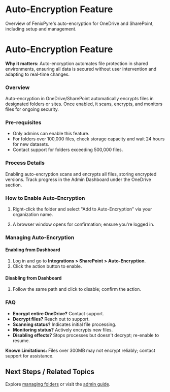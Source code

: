# Auto-Encryption Feature

Overview of FenixPyre's auto-encryption for OneDrive and SharePoint, including setup and management.


# Auto-Encryption Feature

**Why it matters:** Auto-encryption automates file protection in shared environments, ensuring all data is secured without user intervention and adapting to real-time changes.

### Overview
Auto-encryption in OneDrive/SharePoint automatically encrypts files in designated folders or sites. Once enabled, it scans, encrypts, and monitors files for ongoing security.

### Pre-requisites
- Only admins can enable this feature.
- For folders over 100,000 files, check storage capacity and wait 24 hours for new datasets.
- Contact support for folders exceeding 500,000 files.

### Process Details
Enabling auto-encryption scans and encrypts all files, storing encrypted versions. Track progress in the Admin Dashboard under the OneDrive section.

### How to Enable Auto-Encryption
1. Right-click the folder and select "Add to Auto-Encryption" via your organization name.

<!-- IMG: ./media/07-features/auto-encryption/image.png | Alt: Right-click menu for auto-encryption -->

2. A browser window opens for confirmation; ensure you're logged in.

<!-- IMG: ./media/07-features/auto-encryption/screenshot.png | Alt: Auto-encryption confirmation window -->

### Managing Auto-Encryption
#### Enabling from Dashboard
1. Log in and go to **Integrations > SharePoint > Auto-Encryption**.
2. Click the action button to enable.

<!-- IMG: ./media/07-features/auto-encryption/enable-dashboard.png | Alt: Dashboard enable button -->

#### Disabling from Dashboard
1. Follow the same path and click to disable; confirm the action.

<!-- IMG: ./media/07-features/auto-encryption/disable-dashboard.png | Alt: Dashboard disable warning -->

### FAQ
- **Encrypt entire OneDrive?** Contact support.
- **Decrypt files?** Reach out to support.
- **Scanning status?** Indicates initial file processing.
- **Monitoring status?** Actively encrypts new files.
- **Disabling effects?** Stops processes but doesn't decrypt; re-enable to resume.

**Known Limitations:** Files over 300MB may not encrypt reliably; contact support for assistance.

## Next Steps / Related Topics
Explore [managing folders](../07-features/manage-auto-encryption-folders.md) or visit the [admin guide](../04-admin-guide/index.md).